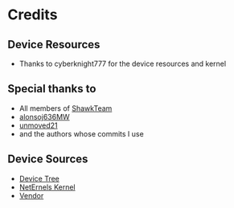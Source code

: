 # Credits

## Device Resources
- Thanks to cyberknight777 for the device resources and kernel

## Special thanks to
- All members of [ShawkTeam](https://github.com/ShawkTeam)
- [alonsoj636MW](https://github.com/alonsoj636MW)
- [unmoved21](https://github.com/unmoved21)
- and the authors whose commits I use


## Device Sources
- [Device Tree](https://github.com/AlphaDroid-devices/device_xiaomi_sunny.git)
- [NetErnels Kernel](https://github.com/Neternels/android_kernel_xiaomi_sunny/tree/staging)
- [Vendor](https://github.com/AlphaDroid-devices/vendor_xiaomi_sunny.git)
